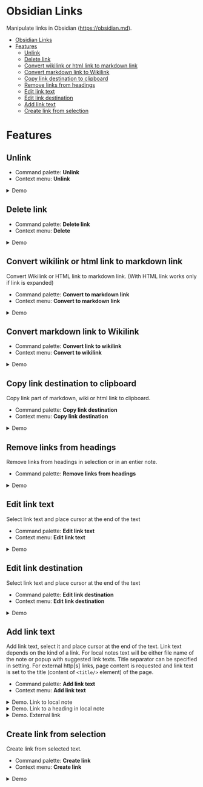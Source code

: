 # Obsidian Links

Manipulate links in Obsidian (https://obsidian.md).

- [Obsidian Links](#obsidian-links)
- [Features](#features)
  - [Unlink](#unlink)
  - [Delete link](#delete-link)
  - [Convert wikilink or html link to markdown link](#convert-wikilink-or-html-link-to-markdown-link)
  - [Convert markdown link to Wikilink](#convert-markdown-link-to-wikilink)
  - [Copy link destination to clipboard](#copy-link-destination-to-clipboard)
  - [Remove links from headings](#remove-links-from-headings)
  - [Edit link text](#edit-link-text)
  - [Edit link destination](#edit-link-destination)
  - [Add link text](#add-link-text)
  - [Create link from selection](#create-link-from-selection)


# Features

## Unlink

- Command palette: **Unlink**
- Context menu: **Unlink**

<details>
<summary>Demo</summary>

![remove link](docs/img/unlink-link.gif)

</details>


## Delete link

- Command palette: **Delete link**
- Context menu: **Delete**

<details>
<summary>Demo</summary>

![delete link](docs/img/delete-link.gif)

</details>

## Convert wikilink or html link to markdown link

Convert Wikilink or HTML link to markdown link. (With HTML link works only if link is expanded)

- Command palette: **Convert to markdown link**
- Context menu: **Convert to markdown link**

<details>
<summary>Demo</summary>

![convert to markdown link](docs/img/convert-to-markdown-link.gif)

</details>

## Convert markdown link to Wikilink
- Command palette: **Convert link to wikilink**
- Context menu: **Convert to wikilink**


<details>
<summary>Demo</summary>

![convert markdown link to wiki link](docs/img/convert-to-wikilink.gif)

</details>


## Copy link destination to clipboard

Copy link part of markdown, wiki or html link to clipboard.

- Command palette: **Copy link destination**
- Context menu: **Copy link destination**

<details>
<summary>Demo</summary>

![copy link destination to clipboard](docs/img/copy-link-destination.gif)

</details>


## Remove links from headings

Remove links from headings in selection or in an entier note.

- Command palette:  **Remove links from headings**

<details>
<summary>Demo</summary>

![Remove links from headings](docs/img/remove-links-from-headings.gif)

</details>

## Edit link text

Select link text and place cursor at the end of the text

- Command palette: **Edit link text**
- Context menu: **Edit link text**

<details>
<summary>Demo</summary>

![Edit link text](docs/img/edit-link-text.gif)

</details>

## Edit link destination

Select link text and place cursor at the end of the text

- Command palette: **Edit link destination**
- Context menu: **Edit link destination**

<details>
<summary>Demo</summary>

![Edit link text](docs/img/edit-link-destination.gif)

</details>

## Add link text
Add link text, select it and place cursor at the end of the text. 
Link text depends on the kind of a link. 
For local notes text will be either file name of the note or popup with suggested link texts. Title separator can be specified in setting. 
For external http[s] links, page content is requested and link text is set to the title (content of `<title/>` element) of the page.


- Command palette: **Add link text**
- Context menu: **Add link text**


<details>
<summary>Demo. Link to local note</summary>

![Link to local note](docs/img/add-link-text-local.gif)

</details>

<details>
<summary>Demo. Link to a heading in local note</summary>

![Link to a heading in local note](docs/img/add-link-text-local-heading.gif)

</details>

<details>
<summary>Demo. External link</summary>

![External link](docs/img/add-link-text-external.gif)

</details>

## Create link from selection
Create link from selected text.

- Command palette: **Create link**
- Context menu: **Create link**


<details>
<summary>Demo</summary>

![Create link from selection](docs/img/create-wikilink-from-selection.gif)

</details>

